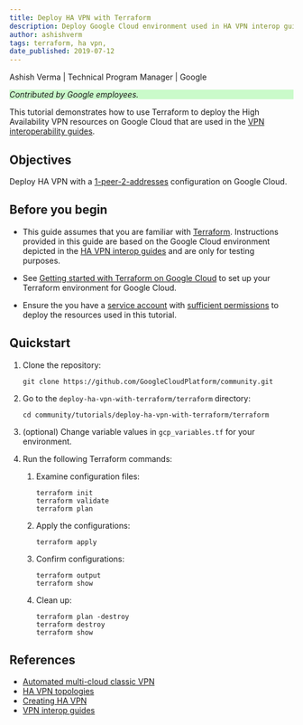 ```yaml
---
title: Deploy HA VPN with Terraform
description: Deploy Google Cloud environment used in HA VPN interop guides with Terraform.
author: ashishverm
tags: terraform, ha vpn,
date_published: 2019-07-12
---
```


Ashish Verma | Technical Program Manager | Google

<p style="background-color:#CAFACA;"><i>Contributed by Google employees.</i></p>

This tutorial demonstrates how to use Terraform to deploy the High Availability VPN resources on Google Cloud that are used in the
[VPN interoperability guides](https://cloud.google.com/vpn/docs/how-to/interop-guides).

## Objectives

Deploy HA VPN with a [1-peer-2-addresses](https://cloud.google.com/vpn/docs/concepts/topologies#1-peer-2-addresses) 
configuration on Google Cloud.

## Before you begin

*   This guide assumes that you are familiar with [Terraform](https://cloud.google.com/docs/terraform). Instructions provided in this guide
    are based on the Google Cloud environment depicted in the
    [HA VPN interop guides](https://cloud.google.com/vpn/docs/how-to/interop-guides) and are only for testing purposes.

*   See [Getting started with Terraform on Google Cloud](https://cloud.google.com/community/tutorials/getting-started-on-gcp-with-terraform) to set up your Terraform environment for Google Cloud.

*   Ensure the you have a [service account](https://cloud.google.com/iam/docs/creating-managing-service-accounts) with 
    [sufficient permissions](https://cloud.google.com/vpn/docs/how-to/creating-ha-vpn2#permissions) to deploy the resources
    used in this tutorial.

## Quickstart

1.  Clone the repository:

        git clone https://github.com/GoogleCloudPlatform/community.git
        
1.  Go to the `deploy-ha-vpn-with-terraform/terraform` directory:

        cd community/tutorials/deploy-ha-vpn-with-terraform/terraform

1.  (optional) Change variable values in `gcp_variables.tf` for your environment.

1.  Run the following Terraform commands:

    1.  Examine configuration files:

            terraform init
            terraform validate
            terraform plan
            
    1.  Apply the configurations: 

            terraform apply
            
    1.  Confirm configurations:
    
            terraform output
            terraform show

    1.  Clean up:
    
            terraform plan -destroy
            terraform destroy
            terraform show

## References

*   [Automated multi-cloud classic VPN](https://github.com/GoogleCloudPlatform/autonetdeploy-multicloudvpn)
*   [HA VPN topologies](https://cloud.google.com/vpn/docs/concepts/topologies#1-peer-2-addresses)
*   [Creating HA VPN](https://cloud.google.com/vpn/docs/how-to/creating-ha-vpn)
*   [VPN interop guides](https://cloud.google.com/vpn/docs/how-to/interop-guides)
